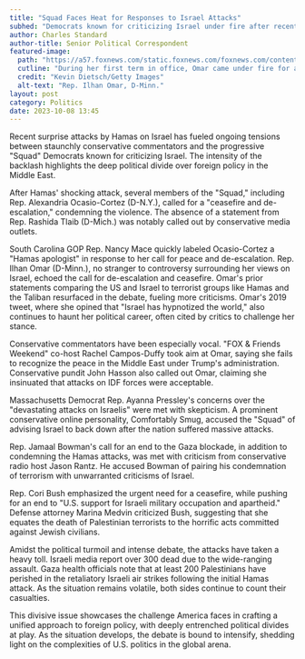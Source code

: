 ```yaml
---
title: "Squad Faces Heat for Responses to Israel Attacks"
subhed: "Democrats known for criticizing Israel under fire after recent Hamas onslaught."
author: Charles Standard
author-title: Senior Political Correspondent
featured-image: 
  path: "https://a57.foxnews.com/static.foxnews.com/foxnews.com/content/uploads/2023/07/1440/810/GettyImages-1459406458.jpg?ve=1&tl=1"
  cutline: "During her first term in office, Omar came under fire for a since-deleted tweet from 2012, where she wrote "Israel has hypnotized the world, may Allah awaken the people and help them see the evil doings of Israel."
  credit: "Kevin Dietsch/Getty Images"
  alt-text: "Rep. Ilhan Omar, D-Minn."
layout: post
category: Politics
date: 2023-10-08 13:45
---
```


Recent surprise attacks by Hamas on Israel has fueled ongoing tensions between staunchly conservative commentators and the progressive "Squad" Democrats known for criticizing Israel. The intensity of the backlash highlights the deep political divide over foreign policy in the Middle East.

After Hamas' shocking attack, several members of the "Squad," including Rep. Alexandria Ocasio-Cortez (D-N.Y.), called for a "ceasefire and de-escalation," condemning the violence. The absence of a statement from Rep. Rashida Tlaib (D-Mich.) was notably called out by conservative media outlets.

South Carolina GOP Rep. Nancy Mace quickly labeled Ocasio-Cortez a "Hamas apologist" in response to her call for peace and de-escalation. Rep. Ilhan Omar (D-Minn.), no stranger to controversy surrounding her views on Israel, echoed the call for de-escalation and ceasefire. Omar's prior statements comparing the US and Israel to terrorist groups like Hamas and the Taliban resurfaced in the debate, fueling more criticisms. Omar's 2019 tweet, where she opined that "Israel has hypnotized the world," also continues to haunt her political career, often cited by critics to challenge her stance.

Conservative commentators have been especially vocal. "FOX & Friends Weekend" co-host Rachel Campos-Duffy took aim at Omar, saying she fails to recognize the peace in the Middle East under Trump's administration. Conservative pundit John Hasson also called out Omar, claiming she insinuated that attacks on IDF forces were acceptable.

Massachusetts Democrat Rep. Ayanna Pressley's concerns over the "devastating attacks on Israelis" were met with skepticism. A prominent conservative online personality, Comfortably Smug, accused the "Squad" of advising Israel to back down after the nation suffered massive attacks.

Rep. Jamaal Bowman's call for an end to the Gaza blockade, in addition to condemning the Hamas attacks, was met with criticism from conservative radio host Jason Rantz. He accused Bowman of pairing his condemnation of terrorism with unwarranted criticisms of Israel.

Rep. Cori Bush emphasized the urgent need for a ceasefire, while pushing for an end to "U.S. support for Israeli military occupation and apartheid." Defense attorney Marina Medvin criticized Bush, suggesting that she equates the death of Palestinian terrorists to the horrific acts committed against Jewish civilians.

Amidst the political turmoil and intense debate, the attacks have taken a heavy toll. Israeli media report over 300 dead due to the wide-ranging assault. Gaza health officials note that at least 200 Palestinians have perished in the retaliatory Israeli air strikes following the initial Hamas attack. As the situation remains volatile, both sides continue to count their casualties.

This divisive issue showcases the challenge America faces in crafting a unified approach to foreign policy, with deeply entrenched political divides at play. As the situation develops, the debate is bound to intensify, shedding light on the complexities of U.S. politics in the global arena.
